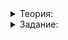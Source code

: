 <details>
<summary>Теория:</summary>

# Указатели и константность

В прошлом уроке вы познакомились с указателями — переменными, хранящими адреса объектов в памяти. Операция  `&`  позволяет взять адрес объекта и сохранить его в переменную-указатель. В нужный момент вы разыменовываете этот указатель операцией  `*`, чтобы прочитать или изменить состояние объекта.

Переменные в C++ можно объявить константными, чтобы защитить их значения от непреднамеренной модификации. При попытке изменить константную переменную компилятор выдаст ошибку.

### Указатель на константу

Свойство константности сохраняется и при взятии адреса объекта. Операция  `&`  возвращает указатель на константный объект — его ещё называют указателем на константу. Такой указатель разрешает читать значение объекта, но не модифицировать его:

```cpp
#include <cassert>

int main() {
    const int value = 42;

    // Ошибка: неконстантная ссылка не может ссылаться на константный объект
    // int& value_ref = value;

    // А вот так можно
    const int& const_value_ref = value;
    
    // Ошибка: указатель на неконстантное значение не может хранить адрес константного объекта
    // int* value_ptr = &value;

    // Указатель на константу типа int.
    const int* const_value_ptr = &value;
    // можно также объявить как int const* - это одно и то же

    // Указатель на константу можно использовать только для чтения значения объекта
    assert(*const_value_ptr == 42);
    // Выполнить модификацию объекта с его помощью нельзя.
    // Следующая строка не скомпилируется:
    // *const_value_ptr = 43;
}

```

Здесь компилятор не разрешает задать указателю типа  `int*`  значение адреса константного объекта. Такой указатель позволил бы изменить состояние объекта. В этом плане указатели на константу похожи на константные ссылки.

![1.png](https://github.com/AYglazk0v/practicum_Cpp_developer/blob/main/sprint6/%D0%9C%D0%BE%D0%B4%D0%B5%D0%BB%D1%8C_%D0%BF%D0%B0%D0%BC%D1%8F%D1%82%D0%B8/%D0%A3%D0%BA%D0%B0%D0%B7%D0%B0%D1%82%D0%B5%D0%BB%D0%B8_%D0%B8_%D0%BA%D0%BE%D0%BD%D1%81%D1%82%D0%B0%D0%BD%D1%82%D0%BD%D0%BE%D1%81%D1%82%D1%8C/img/1.png?raw=true)


_Указатель на неизменяемое значение типа  `const int`_

Указатель на константу может хранить адрес неконстантного объекта и таким образом предоставить доступ к объекту только для чтения. В этом случае указатель на константу ведёт себя подобно константой ссылке.

Константные ссылки и указатели на константу запрещают модифицировать объект, только если вы используете именно их. Изменять значение объекта иным способом можно.

```cpp
#include <cassert>

int main() {
    int value = 42;

    // Указатель на константу может хранить адрес неконстантного объекта
    const int* const_value_ptr = &value;

    // Константная ссылка может ссылаться на неконстантный объект
    const int& const_value_ref = value;

    value = 43;

    // Константные ссылки и указатели на константу означают, что
    // через них нельзя изменить значение объекта. Само значение 
    // может быть изменено иным способом.
    assert(const_value_ref == 43);
    assert(*const_value_ptr == 43);
} 

```

В этой программе доступ к переменной  `value`  через указатель  `const_value_ptr`  разрешается только для чтения. Саму переменную  `value`  можно изменять как обычно.

![2.png](https://github.com/AYglazk0v/practicum_Cpp_developer/blob/main/sprint6/%D0%9C%D0%BE%D0%B4%D0%B5%D0%BB%D1%8C_%D0%BF%D0%B0%D0%BC%D1%8F%D1%82%D0%B8/%D0%A3%D0%BA%D0%B0%D0%B7%D0%B0%D1%82%D0%B5%D0%BB%D0%B8_%D0%B8_%D0%BA%D0%BE%D0%BD%D1%81%D1%82%D0%B0%D0%BD%D1%82%D0%BD%D0%BE%D1%81%D1%82%D1%8C/img/2.png?raw=true)

_Указатель типа  `const int`_`*`  указывает на изменяемое значение типа  `int`. Изменение через указатель невозможно*

### Изменение значения указателя

В отличие от ссылок, указатели могут в процессе жизни менять своё значение, храня в разные моменты времени адреса разных объектов. Простейший способ изменить значение указателя — присвоить ему адрес другого объекта:

```cpp
#include <cassert>
#include <iostream>
#include <string>

using namespace std;

int main() {
    int value = 1;

    // Сначала value_ptr ссылается на value
    int* value_ptr = &value;

    cout << "&value: "s << &value << endl;
    cout << "value_ptr: "s << value_ptr << endl;
    assert(*value_ptr == 1);

    int another_value = 2;
    // Затем ссылается на another_value
    value_ptr = &another_value;

    cout << "&another_value: "s << &another_value << endl;
    cout << "value_ptr: "s << value_ptr << endl;
    assert(*value_ptr == 2);
}

```

Возможный вывод этой программы:

```
&value: 00000031D55AFC20
value_ptr: 00000031D55AFC20
&another_value: 00000031D55AFC24
value_ptr: 00000031D55AFC24

```

Указатель на константу сам константой не будет и может в любой момент начать ссылаться на другой объект:

```cpp
#include <cassert>
#include <iostream>
#include <string>

using namespace std;

int main() {
    int value = 1;

    // Указатель на константу. Само значение указателя константным не является.
    const int* value_ptr = &value;
    assert(*value_ptr == 1);

    int another_value = 2;

    // Можно присвоить указателю адрес другого объекта.
    value_ptr = &another_value;
    assert(*value_ptr == 2);
}
```

![3.png](https://github.com/AYglazk0v/practicum_Cpp_developer/blob/main/sprint6/%D0%9C%D0%BE%D0%B4%D0%B5%D0%BB%D1%8C_%D0%BF%D0%B0%D0%BC%D1%8F%D1%82%D0%B8/%D0%A3%D0%BA%D0%B0%D0%B7%D0%B0%D1%82%D0%B5%D0%BB%D0%B8_%D0%B8_%D0%BA%D0%BE%D0%BD%D1%81%D1%82%D0%B0%D0%BD%D1%82%D0%BD%D0%BE%D1%81%D1%82%D1%8C/img/3.png?raw=true)

_Два значения типа  `int`  и указатель типа  `const int`_`*`, указывающий на одно из них*

### Константные указатели

Константным может быть не только объект, на который ссылается указатель, но и сам указатель. Значение константного указателя нельзя изменить после инициализации. Чтобы объявить такой указатель, поставьте  `const`  справа от знака  `*`. Как и обычная константа, константный указатель должен быть инициализирован при объявлении:

```cpp
int value = 42;
int* const const_ptr_to_value = &value;

int another_value = 5;
// Ошибка: нельзя изменить значение константного указателя
// const_ptr_to_value = &another_value;
```

![4.png](https://github.com/AYglazk0v/practicum_Cpp_developer/blob/main/sprint6/%D0%9C%D0%BE%D0%B4%D0%B5%D0%BB%D1%8C_%D0%BF%D0%B0%D0%BC%D1%8F%D1%82%D0%B8/%D0%A3%D0%BA%D0%B0%D0%B7%D0%B0%D1%82%D0%B5%D0%BB%D0%B8_%D0%B8_%D0%BA%D0%BE%D0%BD%D1%81%D1%82%D0%B0%D0%BD%D1%82%D0%BD%D0%BE%D1%81%D1%82%D1%8C/img/4.png?raw=true)

_Неизменяемый указатель, указывающий на изменяемое значение_

### Константные указатели на константу

Как вы могли догадаться, константными могут быть как сам указатель, так и данные, на которые он ссылается. В этом случае разместите ключевое слово  `const`  с обеих сторон от символа  `*`:

```cpp
int value = 42;
const int* const const_ptr_to_const_value = &value;

int another_value = 5;
// Ошибка: нельзя изменить значение константного указателя:
// const_ptr_to_const_value = &another_value;

// Ошибка: нельзя изменить значение данных через указатель:
// *const_ptr_to_const_value = 0;

```

![5.png](https://github.com/AYglazk0v/practicum_Cpp_developer/blob/main/sprint6/%D0%9C%D0%BE%D0%B4%D0%B5%D0%BB%D1%8C_%D0%BF%D0%B0%D0%BC%D1%8F%D1%82%D0%B8/%D0%A3%D0%BA%D0%B0%D0%B7%D0%B0%D1%82%D0%B5%D0%BB%D0%B8_%D0%B8_%D0%BA%D0%BE%D0%BD%D1%81%D1%82%D0%B0%D0%BD%D1%82%D0%BD%D0%BE%D1%81%D1%82%D1%8C/img/5.png?raw=true)

_Неизменяемый указатель, указывающий на неизменяемое значение_

### Определение типа указателя

Есть простое мнемоническое правило, которое позволяет запомнить, к чему относится  `const`  в типе указателя. Для этого прочитайте объявление указателя  **справа налево**, заменяя символ  `*`  на слово «указатель». Например:

```cpp
// p1 - это указатель на данные типа int
int* p1;

// p2 - это указатель на данные типа const int
const int* p2;

int data = 42;

// p3 - это константный указатель на данные типа int
int* const p3 = &data;

// p4 - это константный указатель на данные типа const int
const int* const p4 = &data;

```

### Указатели и константность — итоги

Указатели на константу нужны, чтобы хранить адрес константного объекта и ограничивать доступ к неконстантным объектам. Сам указатель также может быть константным — в этом случае адрес, хранящийся в нём, нельзя менять после инициализации.

</details>


<details>
<summary>Задание:</summary>

## Задание

Попрактикуйтесь использовать константные указатели на примере программы, которая ведёт учёт кошек. В ней кошки представлены структурой  `Cat`, задающей имя, пол, породу и возраст:

```cpp
// Породы кошек
enum class CatBreed {
    Bengal,
    Balinese,
    Persian,
    Siamese,
    Siberian,
    Sphynx,
};

// Пол
enum class Gender {
    Male,
    Female,
};

struct Cat {
    string name;
    Gender gender;
    CatBreed breed;
    int age;
};

```

Для хранения кошек используется контейнер  `vector`:

```cpp
int main() {
    const vector<Cat> cats = {
        {"Tom"s, Gender::Male, CatBreed::Bengal, 2},
        {"Leo"s, Gender::Male, CatBreed::Siberian, 3},
        {"Luna"s, Gender::Female, CatBreed::Siamese, 1},
        {"Charlie"s, Gender::Male, CatBreed::Balinese, 7},
        {"Ginger"s, Gender::Female, CatBreed::Sphynx, 5},
        {"Tom"s, Gender::Male, CatBreed::Siamese, 2},
    };
    ...
}

```

Требуется создать в программе несколько одновременно существующих представлений этой коллекции, отсортированных по разным критериям:

1.  По породе и имени. Кошки одинаковой породы сортируются по имени.
2.  По полу и породе.

Простейшее решение — создать несколько копий вектора кошек и отсортировать их по заданным критериям. Основной недостаток решения — избыточное потребление памяти. Каждая кошка будет храниться в нескольких экземплярах со всеми своими данными. Представьте, что вам пришлось бы клонировать оригинальный набор кошек, а потом отсортировать копию каждого набора. Слишком много кошек!

Более эффективно хранить каждую кошку в единственном экземпляре в контейнере  `cats`. Отсортированное представление контейнера  `cats`  можно задать в виде вектора указателей, которые ссылаются на кошек из  `cats`  и отсортированы как надо. Для хранения указателя нужно в несколько раз меньше памяти, чем для хранения данных о кошке. Такое решение аналогично сортировке листков бумаги с адресами этих замечательных животных.

![6.png](https://github.com/AYglazk0v/practicum_Cpp_developer/blob/main/sprint6/%D0%9C%D0%BE%D0%B4%D0%B5%D0%BB%D1%8C_%D0%BF%D0%B0%D0%BC%D1%8F%D1%82%D0%B8/%D0%A3%D0%BA%D0%B0%D0%B7%D0%B0%D1%82%D0%B5%D0%BB%D0%B8_%D0%B8_%D0%BA%D0%BE%D0%BD%D1%81%D1%82%D0%B0%D0%BD%D1%82%D0%BD%D0%BE%D1%81%D1%82%D1%8C/img/6.png?raw=true)

_Два индекса используют одни и те же данные_

### Требования

Напишите

-   шаблонную функцию  `GetSortedCats`, которая принимает константную ссылку на массив кошек,
-   функцию-компаратор, которая проверяет кошек на упорядоченность.

`GetSortedCats`  должна вернуть контейнер  `vector<const Cat*>`, содержащий указатели на элементы вектора кошек. Для сортировки указателей используйте переданную функцию-компаратор:

```cpp
// Возвращает массив указателей на элементы вектора cats, отсортированные с использованием
// компаратора comp. Компаратор comp - функция, принимающая два аргумента типа const Cat&
// и возвращающая true, если значения упорядочены, и false в ином случае
template <typename Comparator>
vector<const Cat*> GetSortedCats(const vector<Cat>& cats, const Comparator& comp) {
    ...
}

int main() {
    const vector<Cat> cats = { ... };

    auto sorted_cats = GetSortedCats(cats, [](const Cat& lhs, const Cat& rhs) {
        // Сравниваем кошек по породе и имени
        return tie(lhs.breed, lhs.name) < tie(rhs.breed, rhs.name);
    });
    // sorted_cats - вектор указателей на кошек, отсортированных по кличке и имени
    ...
}

```

Чтобы вывести информацию о кошках из массива указателей, напишите функцию  `PrintCatPointerValues`:

```cpp
// Выводит в поток out кошек, на которых ссылаются указатели вектора cat_pointers.
// Пример вывода:
// {{Tom, male, breed: Bengal, age:2}, {Charlie, male, breed: Balinese, age:7}}
void PrintCatPointerValues(const vector<const Cat*>& cat_pointers, ostream& out) {
    ...
}

int main() {
    ...
    auto sorted_cats = GetSortedCats(...);
    PrintCatPointerValues(sorted_cats, cout);
    ...
}

```

В заготовке кода есть готовые операции вывода кошек в поток.

### Ограничения

Вектор кошек, передаваемый в функцию  `GetSortedCats`, может содержать от 0 до 1000000 кошек. Клички кошек могут содержать буквы английского алфавита в разном регистре и пробелы, например: “Cat in Boots”.

### Что отправлять на проверку

Загрузите в тренажёр код программы без функции  `main`. Функция  `main`, если она будет загружена в тренажёр, будет заменена на версию из тренажёра.

### Как будет тестироваться ваш код

Функции  `GetSortedCats`  и  `PrintCatPointerValues`  будут протестированы кодом, подобным тому, что сейчас находится в функции  `main`.

### Подсказка

Чтобы получить отсортированное представление, создайте вектор указателей, ссылающихся на элементы оригинального контейнера кошек. Затем отсортируйте этот вектор как нужно. Программа должна сортировать указатели, сравнивая их значения, а не их адреса. Пример:

```cpp
#include <algorithm>
#include <cassert>
#include <iostream>
#include <vector>

using namespace std;

int main() {
    vector<int> items = {5, 2, 3, 4};
    vector<const int*> item_pointers;
    // Перебирать элементы вектора здесь следует по константной ссылке,
    // а не по значению.
    // В противном случае item_pointers будут хранить адреса объектов,
    // область видимости которых ограничена телом цикла
    for (const int& item : items) {
        item_pointers.push_back(&item);
    }

    // сортируем указатели в порядке убывания чисел, на которые они ссылаются.
    sort(item_pointers.begin(), item_pointers.end(), [](const int* lhs, const int* rhs) {
        // Чтобы сравнить значения, надо разыменовать указатели
        return *lhs > *rhs;
    });

    for (const int* item_ptr : item_pointers) {
        cout << *item_ptr << ", "s;
    }
}
```

</details>
